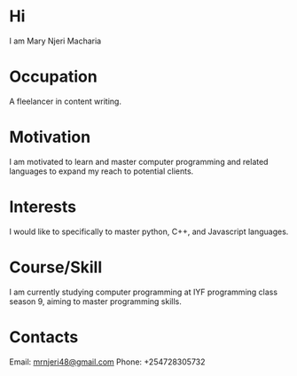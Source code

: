 # Hi
I am Mary Njeri Macharia
# Occupation
A fleelancer in content writing.
# Motivation
I am motivated to learn and master computer programming and related languages to expand my reach to potential clients.  
# Interests
I would like to specifically to master python, C++, and Javascript languages.
# Course/Skill
I am currently studying computer programming at IYF programming class season 9, aiming to master programming skills.
# Contacts
Email: mrnjeri48@gmail.com
Phone: +254728305732
